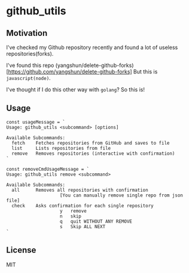 # github_utils

## Motivation

I've checked my Github repository recently and found a lot of useless repositories(forks).

I've found this repo (yangshun/delete-github-forks)[https://github.com/yangshun/delete-github-forks]
But this is `javascript(node)`.

I've thought if I do this other way with `golang`?
So this is!

## Usage

```
const usageMessage = `
Usage: github_utils <subcommand> [options]

Available Subcommands:
  fetch    Fetches repositories from GitHub and saves to file
  list     Lists repositories from file
  remove   Removes repositories (interactive with confirmation)
`

const removeCmdUsageMessage = `
Usage: github_utils remove <subcommand>

Available Subcommands:
  all      Removes all repositories with confirmation
  					[You can manually remove single repo from json file]
  check    Asks confirmation for each single repository
  					y 	remove
  					n 	skip
  					q 	quit WITHOUT ANY REMOVE
  					s 	Skip ALL NEXT
`
```

## License

MIT
